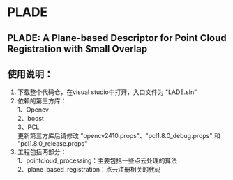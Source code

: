 # PLADE  
##  PLADE: A Plane-based Descriptor for Point Cloud Registration with Small Overlap  

## 使用说明：  
1. 下载整个代码仓，在visual studio中打开，入口文件为 "LADE.sln"  
1. 依赖的第三方库：  
    1、Opencv  
    2、boost  
    3、PCL  
    更新第三方库后请修改 "opencv2410.props"、"pcl1.8.0_debug.props" 和 "pcl1.8.0_release.props"  
3. 工程包括两部分：  
    1、pointcloud_processing：主要包括一些点云处理的算法  
    2、plane_based_registration：点云注册相关的代码  



